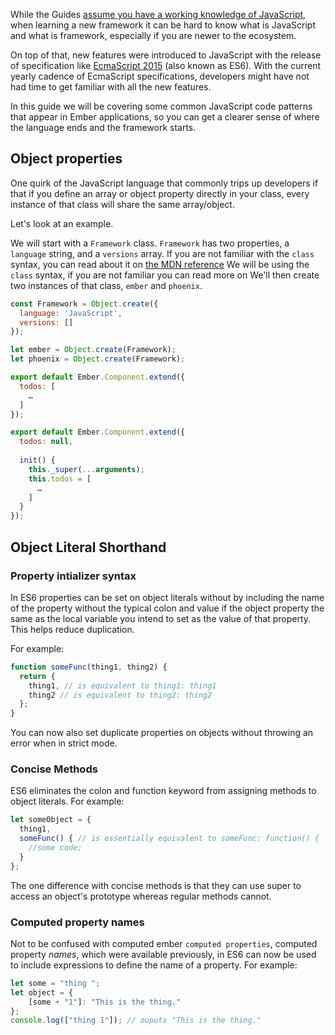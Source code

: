 While the Guides [assume you have a working knowledge of JavaScript](/#toc_assumptions),
when learning a new framework it can be hard to know what is JavaScript and what is framework,
especially if you are newer to the ecosystem.

On top of that, new features were introduced to JavaScript with the release of specification like [EcmaScript 2015](https://developer.mozilla.org/en/docs/Web/JavaScript/New_in_JavaScript/ECMAScript_6_support_in_Mozilla) (also known as ES6).
With the current yearly cadence of EcmaScript specifications,
developers might have not had time to get familiar with all the new features.

In this guide we will be covering some common JavaScript code patterns that appear in Ember applications,
so you can get a clearer sense of where the language ends and the framework starts.

## Object properties

One quirk of the JavaScript language that commonly trips up developers if that if you define an array or object property directly in your class,
every instance of that class will share the same array/object.

Let's look at an example.

We will start with a `Framework` class.
`Framework` has two properties, a `language` string, and a `versions` array.
If you are not familiar with the `class` syntax, you can read about it on [the MDN reference](https://developer.mozilla.org/en-US/docs/Web/JavaScript/Reference/Classes)
We will be using the `class` syntax, if you are not familiar you can read more on 
We'll then create two instances of that class, `ember` and `phoenix`.

```javascript
const Framework = Object.create({
  language: 'JavaScript',
  versions: []
});

let ember = Object.create(Framework);
let phoenix = Object.create(Framework);
```

```javascript
export default Ember.Component.extend({
  todos: [
    …
  ]
});
```

```javascript
export default Ember.Component.extend({
  todos: null,
  
  init() {
    this._super(...arguments);
    this.todos = [
      …
    ]
  }
});
```

## Object Literal Shorthand

### Property intializer syntax

In ES6 properties can be set on object literals without by including the name of the property without the typical colon and value if the object property the same as the local variable you intend to set as the value of that property. This helps reduce duplication. 

For example:
```javascript  
function someFunc(thing1, thing2) {
  return {
    thing1, // is equivalent to thing1: thing1
    thing2 // is equivalent to thing2: thing2
  };
}
```
You can now also set duplicate properties on objects without throwing an error when in strict mode.

### Concise Methods

ES6 eliminates the colon and function keyword from assigning methods to object literals. For example:

```javascript
let someObject = {
  thing1,
  someFunc() { // is essentially equivalent to someFunc: function() {
	//some code;
  }
};
```

The one difference with concise methods is that they can use super to access an object's prototype whereas regular methods cannot.

### Computed property names

Not to be confused with computed ember `computed properties`, computed property *names*, which were available previously, in ES6 can now be used to include expressions to define the name of a property. For example:

```javascript
let some = "thing ";
let object = {
	[some + "1"]: "This is the thing."
};
console.log(["thing 1"]); // ouputs "This is the thing."
```  

